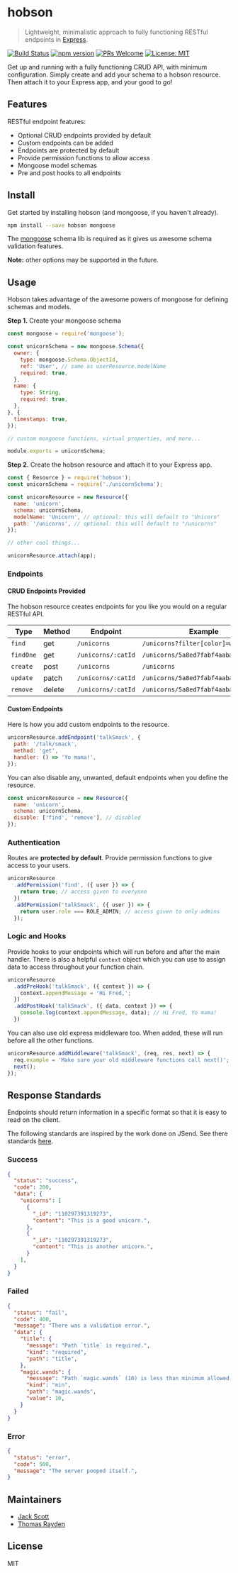# hobson

> Lightweight, minimalistic approach to fully functioning RESTful endpoints in [Express](https://github.com/expressjs/express/).

[![Build Status](https://travis-ci.org/jackrobertscott/hobson.svg?branch=master)](https://travis-ci.org/jackrobertscott/hobson) [![npm version](https://badge.fury.io/js/hobson.svg)](https://badge.fury.io/js/hobson) [![PRs Welcome](https://img.shields.io/badge/PRs-welcome-brightgreen.svg)](http://makeapullrequest.com) [![License: MIT](https://img.shields.io/badge/License-MIT-yellow.svg)](https://opensource.org/licenses/MIT)

Get up and running with a fully functioning CRUD API, with minimum configuration. Simply create and add your schema to a hobson resource. Then attach it to your Express app, and your good to go!

## Features

RESTful endpoint features:

- Optional CRUD endpoints provided by default
- Custom endpoints can be added
- Endpoints are protected by default
- Provide permission functions to allow access
- Mongoose model schemas
- Pre and post hooks to all endpoints

## Install

Get started by installing hobson (and mongoose, if you haven't already).

```sh
npm install --save hobson mongoose
```

The [mongoose](https://github.com/Automattic/mongoose) schema lib is required as it gives us awesome schema validation features.

**Note:** other options may be supported in the future.

## Usage

Hobson takes advantage of the awesome powers of mongoose for defining schemas and models.

**Step 1.** Create your mongoose schema

```js
const mongoose = require('mongoose');

const unicornSchema = new mongoose.Schema({
  owner: {
    type: mongoose.Schema.ObjectId,
    ref: 'User', // same as userResource.modelName
    required: true,
  },
  name: {
    type: String,
    required: true,
  },
}, {
  timestamps: true,
});

// custom mongoose functions, virtual properties, and more...

module.exports = unicornSchema;
```

**Step 2.** Create the hobson resource and attach it to your Express app.

```js
const { Resource } = require('hobson');
const unicornSchema = require('./unicornSchema');

const unicornResource = new Resource({
  name: 'unicorn',
  schema: unicornSchema,
  modelName: 'Unicorn', // optional: this will default to "Unicorn"
  path: '/unicorns', // optional: this will default to "/unicorns"
});

// other cool things...

unicornResource.attach(app);
```

### Endpoints

#### CRUD Endpoints Provided

The hobson resource creates endpoints for you like you would on a regular RESTful API.

| Type          | Method      | Endpoint               | Example                                 |
|---------------|-------------|------------------------|-----------------------------------------|
| `find`        | get         | `/unicorns`            | `/unicorns?filter[color]=white`         |
| `findOne`     | get         | `/unicorns/:catId`     | `/unicorns/5a8ed7fabf4aabad60e41247`    |
| `create`      | post        | `/unicorns`            | `/unicorns`                             |
| `update`      | patch       | `/unicorns/:catId`     | `/unicorns/5a8ed7fabf4aabad60e41247`    |
| `remove`      | delete      | `/unicorns/:catId`     | `/unicorns/5a8ed7fabf4aabad60e41247`    |

#### Custom Endpoints

Here is how you add custom endpoints to the resource.

```js
unicornResource.addEndpoint('talkSmack', {
  path: '/talk/smack',
  method: 'get',
  handler: () => 'Yo mama!',
});
```

You can also disable any, unwanted, default endpoints when you define the resource.

```js
const unicornResource = new Resource({
  name: 'unicorn',
  schema: unicornSchema,
  disable: ['find', 'remove'], // disabled
});
```

### Authentication

Routes are **protected by default**. Provide permission functions to give access to your users.

```js
unicornResource
  .addPermission('find', ({ user }) => {
    return true; // access given to everyone
  })
  .addPermission('talkSmack', ({ user }) => {
    return user.role === ROLE_ADMIN; // access given to only admins
  });
```

### Logic and Hooks

Provide hooks to your endpoints which will run before and after the main handler. There is also a helpful `context` object which you can use to assign data to access throughout your function chain.

```js
unicornResource
  .addPreHook('talkSmack', ({ context }) => {
    context.appendMessage = 'Hi Fred,';
  })
  .addPostHook('talkSmack', ({ data, context }) => {
    console.log(context.appendMessage, data); // Hi Fred, Yo mama!
  })
```

You can also use old express middleware too. When added, these will run before all the other functions.

```js
unicornResource.addMiddleware('talkSmack', (req, res, next) => {
  req.example = 'Make sure your old middleware functions call next()';
  next();
});
```

## Response Standards

Endpoints should return information in a specific format so that it is easy to read on the client.

The following standards are inspired by the work done on JSend. See there standards [here](https://labs.omniti.com/labs/jsend).

### Success

```json
{
  "status": "success",
  "code": 200,
  "data": {
    "unicorns": [
      {
        "_id": "110297391319273",
        "content": "This is a good unicorn.",
      },
      {
        "_id": "110297391319273",
        "content": "This is another unicorn.",
      }
    ],
  }
}
```

### Failed

```json
{
  "status": "fail",
  "code": 400,
  "message": "There was a validation error.",
  "data": {
    "title": {
      "message": "Path `title` is required.",
      "kind": "required",
      "path": "title",
    },
    "magic.wands": {
      "message": "Path `magic.wands` (10) is less than minimum allowed value (1000).",
      "kind": "min",
      "path": "magic.wands",
      "value": 10,
    }
  }
}
```

### Error

```json
{
  "status": "error",
  "code": 500,
  "message": "The server pooped itself.",
}
```

## Maintainers

- [Jack Scott](https://github.com/jackrobertscott)
- [Thomas Rayden](https://github.com/thomasraydeniscool)

## License

MIT
